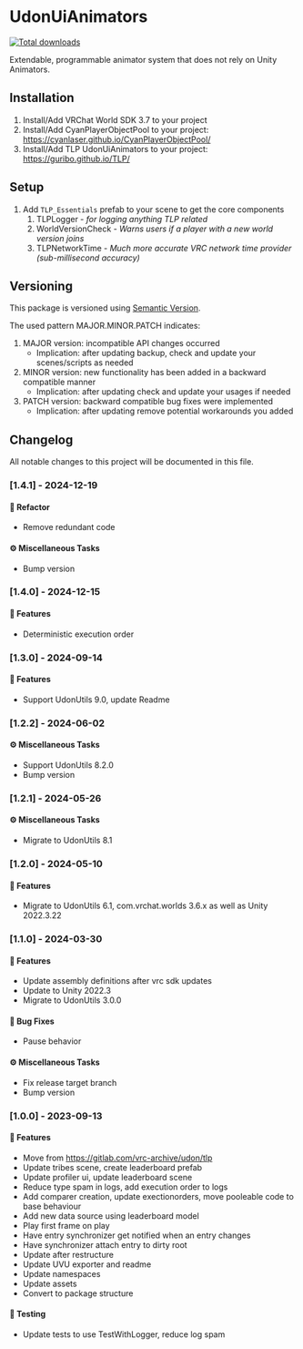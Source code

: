 # UdonUiAnimators

[![Total downloads](https://img.shields.io/github/downloads/Guribo/UdonUiAnimators/total?style=flat-square&logo=appveyor)](https://github.com/Guribo/UdonUiAnimators/releases)

Extendable, programmable animator system that does not rely on Unity Animators.

## Installation

1. Install/Add VRChat World SDK 3.7 to your project
2. Install/Add CyanPlayerObjectPool to your project: https://cyanlaser.github.io/CyanPlayerObjectPool/
3. Install/Add TLP UdonUiAnimators to your project: https://guribo.github.io/TLP/

## Setup

1. Add `TLP_Essentials` prefab to your scene to get the core components
   1. TLPLogger - *for logging anything TLP related*
   2. WorldVersionCheck - *Warns users if a player with a new world version joins*
   3. TLPNetworkTime - *Much more accurate VRC network time provider (sub-millisecond accuracy)*

## Versioning

This package is versioned using [Semantic Version](https://semver.org/).

The used pattern MAJOR.MINOR.PATCH indicates: 

1. MAJOR version: incompatible API changes occurred
   - Implication: after updating backup, check and update your scenes/scripts as needed
2. MINOR version: new functionality has been added in a backward compatible manner
   - Implication: after updating check and update your usages if needed
3. PATCH version: backward compatible bug fixes were implemented
   - Implication: after updating remove potential workarounds you added


## Changelog

All notable changes to this project will be documented in this file.

### [1.4.1] - 2024-12-19

#### 🚜 Refactor

- Remove redundant code

#### ⚙️ Miscellaneous Tasks

- Bump version

### [1.4.0] - 2024-12-15

#### 🚀 Features

- Deterministic execution order

### [1.3.0] - 2024-09-14

#### 🚀 Features

- Support UdonUtils 9.0, update Readme

### [1.2.2] - 2024-06-02

#### ⚙️ Miscellaneous Tasks

- Support UdonUtils 8.2.0
- Bump version

### [1.2.1] - 2024-05-26

#### ⚙️ Miscellaneous Tasks

- Migrate to UdonUtils 8.1

### [1.2.0] - 2024-05-10

#### 🚀 Features

- Migrate to UdonUtils 6.1, com.vrchat.worlds 3.6.x as well as Unity 2022.3.22

### [1.1.0] - 2024-03-30

#### 🚀 Features

- Update assembly definitions after vrc sdk updates
- Update to Unity 2022.3
- Migrate to UdonUtils 3.0.0

#### 🐛 Bug Fixes

- Pause behavior

#### ⚙️ Miscellaneous Tasks

- Fix release target branch
- Bump version

### [1.0.0] - 2023-09-13

#### 🚀 Features

- Move from https://gitlab.com/vrc-archive/udon/tlp
- Update tribes scene, create leaderboard prefab
- Update profiler ui, update leaderboard scene
- Reduce type spam in logs, add execution order to logs
- Add comparer creation, update exectionorders, move pooleable code to base behaviour
- Add new data source using leaderboard model
- Play first frame on play
- Have entry synchronizer get notified when an entry changes
- Have synchronizer attach entry to dirty root
- Update after restructure
- Update UVU exporter and readme
- Update namespaces
- Update assets
- Convert to package structure

#### 🧪 Testing

- Update tests to use TestWithLogger, reduce log spam

<!-- generated by git-cliff -->
